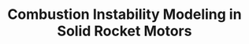 ---
title: "Combustion Instability Modeling in Solid Rocket Motors"
header:
  teaser: /assets/images/combustion-instability/composite.png
excerpt: "I designed a drag induced braking system for a sounding rocket in collaboration with the USF rocketry team. The purpose of this system is to reduce the apogee error by actively reacting to live data through a PID System."
link: /portfolio/assets/files/combustion-instability.pdf
no_link_icon: true
order: 3.3
share: false
---